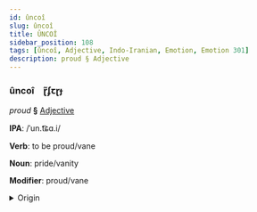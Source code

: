 ```yaml
---
id: ûncoî
slug: ûncoî
title: ÛNCOÎ
sidebar_position: 108
tags: [ûncoî, Adjective, Indo-Iranian, Emotion, Emotion 301]
description: proud § Adjective
---
```


### ûncoî&emsp;<span kind="abugida">ɽ̃ʄꞇɽɟ</span>

*proud* **§** [Adjective](../../tags/Adjective)

**IPA**: /ˈun.t͡ɕɑ.i/

**Verb**: to be proud/vane

**Noun**: pride/vanity

**Modifier**: proud/vane

<details>
    <summary>Origin</summary>
    Hindi ऊंचाई ūñcāī [ũːn.t͡ʃäː.iː]<br/>
    <em>Indo-Iranian Language Family</em>
</details>